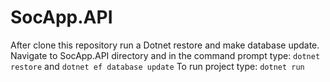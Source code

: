 # SocApp.API

After clone this repository run a Dotnet restore and make database update. Navigate to SocApp.API directory and in the command prompt type:
`dotnet restore`
and
`dotnet ef database update`
To run project type:
`dotnet run`